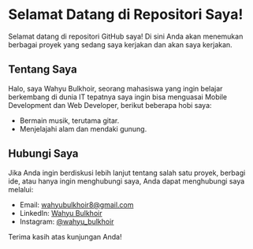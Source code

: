 # Selamat Datang di Repositori Saya!
Selamat datang di repositori GitHub saya! Di sini Anda akan menemukan berbagai proyek yang sedang saya kerjakan dan akan saya kerjakan.
## Tentang Saya
Halo, saya Wahyu Bulkhoir, seorang mahasiswa yang ingin belajar berkembang di dunia IT tepatnya saya ingin bisa menguasai Mobile Development dan Web Developer, berikut beberapa hobi saya:
- Bermain musik, terutama gitar.
- Menjelajahi alam dan mendaki gunung.
## Hubungi Saya
Jika Anda ingin berdiskusi lebih lanjut tentang salah satu proyek, berbagi ide, atau hanya ingin menghubungi saya, Anda dapat menghubungi saya melalui:
- Email: [wahyubulkhoir8@gmail.com](mailto:wahyubulkhoir8@gmail.com)
- LinkedIn: [Wahyu Bulkhoir](https://www.linkedin.com/in/wahyu-bulkhoir/)
- Instagram: [@wahyu_bulkhoir](https://www.instagram.com/wahyu_bulkhoir)

Terima kasih atas kunjungan Anda!

